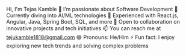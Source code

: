 Hi, I'm Tejas Kamble
👀 I’m passionate about Software Development
🌱 Currently diving into AI/ML technologies
💼 Experienced with React.js, Angular, Java, Spring Boot, SQL, and more
💞️ Open to collaboration on innovative projects and tech initiatives
📫 You can reach me at tejukamble1818@gmail.com
😄 Pronouns: He/Him
⚡ Fun fact: I enjoy exploring new tech trends and solving complex problems

<!---
Tejas4274/Tejas4274 is a ✨ special ✨ repository because its `README.md` (this file) appears on your GitHub profile.
You can click the Preview link to take a look at your changes.
--->
